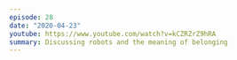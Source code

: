 ```yaml
---
episode: 28
date: "2020-04-23"
youtube: https://www.youtube.com/watch?v=kCZRZrZ9hRA
summary: Discussing robots and the meaning of belonging
---
```

